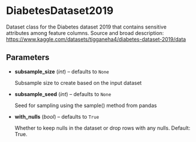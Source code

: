 # DiabetesDataset2019

Dataset class for the Diabetes dataset 2019 that contains sensitive attributes among feature columns. Source and broad description: https://www.kaggle.com/datasets/tigganeha4/diabetes-dataset-2019/data



## Parameters

- **subsample_size** (*int*) – defaults to `None`

    Subsample size to create based on the input dataset

- **subsample_seed** (*int*) – defaults to `None`

    Seed for sampling using the sample() method from pandas

- **with_nulls** (*bool*) – defaults to `True`

    Whether to keep nulls in the dataset or drop rows with any nulls. Default: True.





